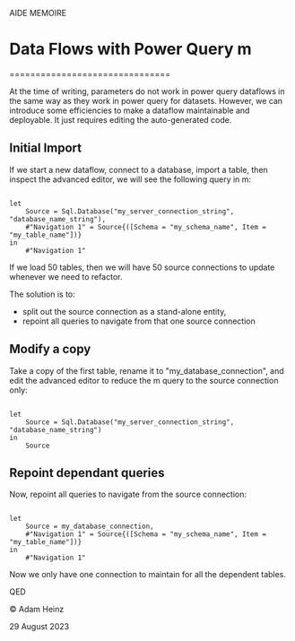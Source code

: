 AIDE MEMOIRE 

# Data Flows with Power Query m 
=============================== 

At the time of writing, parameters do not work in power query dataflows in the same way as they work in power query for datasets. However, we can introduce some efficiencies to make a dataflow maintainable and deployable. It just requires editing the auto-generated code. 
 

## Initial Import

If we start a new dataflow, connect to a database, import a table, then inspect the advanced editor, we will see the following query in m: 

``` 

let 
    Source = Sql.Database("my_server_connection_string", "database_name_string"), 
    #"Navigation 1" = Source{([Schema = "my_schema_name", Item = "my_table_name"])}
in 
    #"Navigation 1"

``` 

If we load 50 tables, then we will have 50 source connections to update whenever we need to refactor. 

The solution is to:
* split out the source connection as a stand-alone entity, 
* repoint all queries to navigate from that one source connection


## Modify a copy 

Take a copy of the first table, rename it to "my_database_connection", and edit the advanced editor to reduce the m query to the source connection only: 

``` 

let 
    Source = Sql.Database("my_server_connection_string", "database_name_string") 
in 
    Source

``` 

## Repoint dependant queries 

Now, repoint all queries to navigate from the source connection: 

``` 

let 
    Source = my_database_connection, 
    #"Navigation 1" = Source{([Schema = "my_schema_name", Item = "my_table_name"])}
in 
    #"Navigation 1"

``` 

Now we only have one connection to maintain for all the dependent tables.




QED 

© Adam Heinz 

29 August 2023 
